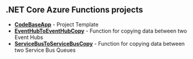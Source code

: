 ##  .NET Core Azure Functions projects
  
* **[CodeBaseApp](CodeBaseApp)** - Project Template
* **[EventHubToEventHubCopy](EventHubToEventHubCopy)** - Function for copying data between two Event Hubs
* **[ServiceBusToServiceBusCopy](ServiceBusToServiceBusCopy)** - Function for copying data between two Service Bus Queues
